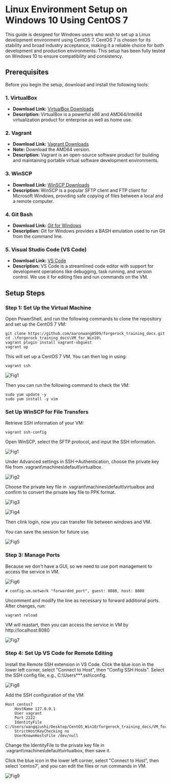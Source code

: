 # Linux Environment Setup on Windows 10 Using CentOS 7

This guide is designed for Windows users who wish to set up a Linux development environment using CentOS 7. CentOS 7 is chosen for its stability and broad industry acceptance, making it a reliable choice for both development and production environments. This setup has been fully tested on Windows 10 to ensure compatibility and consistency.

## Prerequisites

Before you begin the setup, download and install the following tools:

### 1. VirtualBox
- **Download Link:** [VirtualBox Downloads](https://www.virtualbox.org/wiki/Downloads)
- **Description:** VirtualBox is a powerful x86 and AMD64/Intel64 virtualization product for enterprise as well as home use.

### 2. Vagrant
- **Download Link:** [Vagrant Downloads](https://developer.hashicorp.com/vagrant/downloads)
- **Note:** Download the AMD64 version.
- **Description:** Vagrant is an open-source software product for building and maintaining portable virtual software development environments.

### 3. WinSCP
- **Download Link:** [WinSCP Downloads](https://winscp.net/eng/download.php)
- **Description:** WinSCP is a popular SFTP client and FTP client for Microsoft Windows, providing safe copying of files between a local and a remote computer.

### 4. Git Bash
- **Download Link:** [Git for Windows](https://gitforwindows.org/)
- **Description:** Git for Windows provides a BASH emulation used to run Git from the command line.

### 5. Visual Studio Code (VS Code)
- **Download Link:** [VS Code](https://code.visualstudio.com/)
- **Description:** VS Code is a streamlined code editor with support for development operations like debugging, task running, and version control. We use it for editing files and run commands on the VM.

## Setup Steps

### Step 1: Set Up the Virtual Machine

Open PowerShell, and run the following commands to clone the repository and set up the CentOS 7 VM:

```shell
git clone https://github.com/aaronwang0509/forgerock_training_docs.git
cd .\forgerock_training_docs\VM_for_Win10\
vagrant plugin install vagrant-vbguest
vagrant up
```

This will set up a CentOS 7 VM. You can then log in using:

```shell
vagrant ssh
```

![Fig1](./figs/fig10.png)

Then you can run the following command to check the VM:

```shell
sudo yum update -y
sudo yum install -y vim
```

### Set Up WinSCP for File Transfers

Retrieve SSH information of your VM:

```shell
vagrant ssh-config
```

Open WinSCP, select the SFTP protocol, and input the SSH information.

![Fig1](./figs/fig1.png)

Under Advanced settings in SSH->Authentication, choose the private key file from .vagrant\machines\default\virtualbox.

![Fig2](./figs/fig2.png)

Choose the private key file in .vagrant\machines\default\virtualbox and confirm to convert the private key file to PPK format.

![Fig3](./figs/fig3.png)

![Fig4](./figs/fig4.png)

Then clink login, now you can transfer file between windows and VM.

You can save the session for future use.

![Fig5](./figs/fig5.png)

### Step 3: Manage Ports

Because we don't have a GUI, so we need to use port management to access the service in VM.

![Fig6](./figs/fig6.png)

```shell
# config.vm.network "forwarded_port", guest: 8080, host: 8080
```
Uncomment and modify the line as necessary to forward additional ports. After changes, run:

```shell
vagrant reload
```

VM will reastart, then you can access the service in VM by http://localhost:8080

![Fig7](./figs/fig7.png)

### Step 4: Set Up VS Code for Remote Editing

Install the Remote SSH extension in VS Code. Click the blue icon in the lower left corner, select "Connect to Host", then "Config SSH Hosts". Select the SSH config file, e.g., C:\Users\***\.ssh\config.

![Fig8](./figs/fig8.png)

Add the SSH configuration of the VM:

```shell
Host centos7
    HostName 127.0.0.1
    User vagrant
    Port 2222
    IdentityFile C:/Users/wangqiushi/Desktop/CentOS_Win10/forgerock_training_docs/VM_for_Win10/.vagrant/machines/default/virtualbox/private_key
    StrictHostKeyChecking no
    UserKnownHostsFile /dev/null
```
Change the IdentityFile to the private key file in .vagrant\machines\default\virtualbox, then save it.

Click the blue icon in the lower left corner, select "Connect to Host", then select 'centos7', and you can edit the files or run commands in VM.

![Fig9](./figs/fig9.png)


